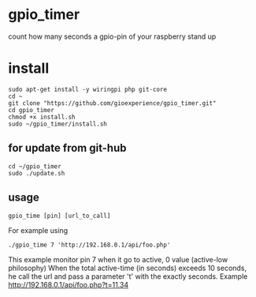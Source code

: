 # gpio_timer
count how many seconds a gpio-pin of your raspberry stand up

# install

```
sudo apt-get install -y wiringpi php git-core
cd ~
git clone "https://github.com/gioexperience/gpio_timer.git"
cd gpio_timer
chmod +x install.sh
sudo ~/gpio_timer/install.sh
```

## for update from git-hub

```
cd ~/gpio_timer
sudo ./update.sh
```

## usage

```gpio_time [pin] [url_to_call]```

For example using 

```./gpio_time 7 'http://192.168.0.1/api/foo.php'```

This example monitor pin 7 when it go to active, 0 value (active-low philosophy)
When the total active-time (in seconds) exceeds 10 seconds, he call the url and pass a
parameter 't' with the exactly seconds. Example http://192.168.0.1/api/foo.php?t=11.34

